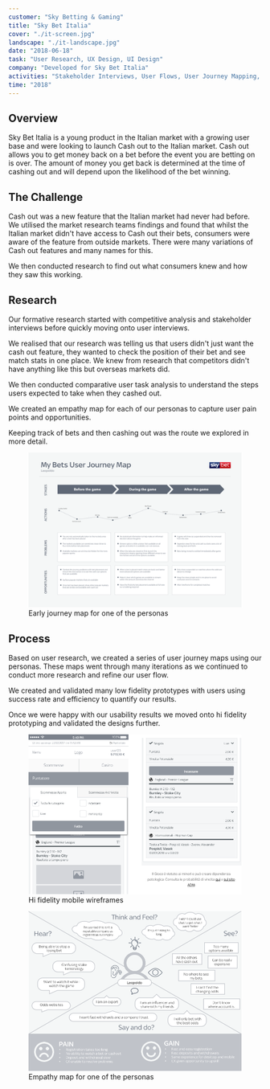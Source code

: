 ```yaml
---
customer: "Sky Betting & Gaming"
title: "Sky Bet Italia"
cover: "./it-screen.jpg"
landscape: "./it-landscape.jpg"
date: "2018-06-18"
task: "User Research, UX Design, UI Design"
company: "Developed for Sky Bet Italia"
activities: "Stakeholder Interviews, User Flows, User Journey Mapping, Usability Testing, Remote Testing, UX Design, Prototyping"
time: "2018"
---
```


## Overview
Sky Bet Italia is a young product in the Italian market with a growing user base and were looking to launch Cash out to the Italian market. 
Cash out allows you to get money back on a bet before the event you are betting on is over. The amount of money you get back is determined at the time of cashing out and will depend upon the likelihood of the bet winning.

## The Challenge

Cash out was a new feature that the Italian market had never had before. We utilised the market research teams findings and found that whilst the Italian market didn't have access to Cash out their bets, consumers were aware of the feature from outside markets. There were many variations of Cash out features and many names for this.

We then conducted research to find out what consumers knew and how they saw this working.

## Research

Our formative research started with competitive analysis and stakeholder interviews before quickly moving onto user interviews. 

We realised that our research was telling us that users didn't just want the cash out feature, they wanted to check the position of their bet and see match stats in one place.
We knew from research that competitors didn't have anything like this but overseas markets did. 

We then conducted comparative user task analysis to understand the steps users expected to take when they cashed out.

We created an empathy map for each of our personas to capture user pain points and opportunities. 

Keeping track of bets and then cashing out was the route we explored in more detail.

<figure class="figure">
  <img src="./it-user-map.png">
  <figcaption>Early journey map for one of the personas</figcaption>
</figure>

## Process

Based on user research, we created a series of user journey maps using our personas. These maps went through many iterations as we continued to conduct more research and refine our user flow.

We created and validated many low fidelity prototypes with users using success rate and efficiency to quantify our results.

Once we were happy with our usability results we moved onto hi fidelity prototyping and validated the designs further.

<section class="figure-container">

  <figure class="figure figure__double">
    <img src="./it-wireframes.png">
    <figcaption>Hi fidelity mobile wireframes</figcaption>
  </figure>

  <figure class="figure figure__double">
    <img src="./it-empathy.png">
    <figcaption>Empathy map for one of the personas</figcaption>
  </figure>

</section>
